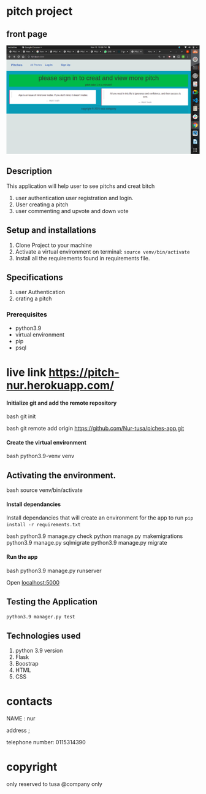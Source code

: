 # pitch project

## front page
 <img src="./app/static/photos/pitch.png">

## Description
This application will help user to see pitchs and creat bitch
1. user authentication user registration and login.
2. User creating a pitch
3. user commenting and upvote and down vote



## Setup and installations
1. Clone Project to your machine
2. Activate a virtual environment on terminal: `source venv/bin/activate`
3. Install all the requirements found in requirements file.

## Specifications
1. user Authentication
2.  crating a pitch  

### Prerequisites
* python3.9
* virtual environment
* pip
* psql
# live link https://pitch-nur.herokuapp.com/

#### Initialize git and add the remote repository
bash
git init

bash
git remote add origin https://github.com/Nur-tusa/piches-app.git

#### Create  the virtual environment
bash
python3.9-venv venv
## Activating the environment.
bash
source venv/bin/activate

#### Install dependancies
Install dependancies that will create an environment for the app to run
`pip install -r requirements.txt`

bash
python3.9 manage.py check
python manage.py makemigrations 
python3.9 manage.py sqlmigrate 
python3.9 manage.py migrate

#### Run the app
bash
python3.9 manage.py runserver

Open [localhost:5000](http://127.0.0.1:5000)
## Testing the Application
`python3.9 manager.py test`
## Technologies used
1.  python 3.9 version
2. Flask
3.  Boostrap
4.  HTML
5. CSS
 
 # contacts
 NAME : nur 
 
  address ; 
 
  telephone number: 0115314390


# copyright 
only reserved to tusa @company  only
